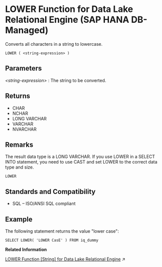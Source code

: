 <!-- loio3ad17721e94b4a24a12a07986c829123 -->

# LOWER Function for Data Lake Relational Engine \(SAP HANA DB-Managed\)

Converts all characters in a string to lowercase.



```
LOWER ( <string-expression> )
```



<a name="loio3ad17721e94b4a24a12a07986c829123__section_z3w_cwg_trb"/>

## Parameters

 *<string-expression\>*
 :   The string to be converted.

 

<a name="loio3ad17721e94b4a24a12a07986c829123__section_hlk_dwg_trb"/>

## Returns

-   CHAR
-   NCHAR
-   LONG VARCHAR
-   VARCHAR
-   NVARCHAR



<a name="loio3ad17721e94b4a24a12a07986c829123__section_cxj_jwg_trb"/>

## Remarks

The result data type is a LONG VARCHAR. If you use LOWER in a SELECT INTO statement, you need to use CAST and set LOWER to the correct data type and size.



`LOWER`



<a name="loio3ad17721e94b4a24a12a07986c829123__section_q5b_hwg_trb"/>

## Standards and Compatibility

-   SQL – ISO/ANSI SQL compliant



<a name="loio3ad17721e94b4a24a12a07986c829123__section_cpt_kwg_trb"/>

## Example

The following statement returns the value "lower case":

```
SELECT LOWER( 'LOWER CasE' ) FROM iq_dummy
```

**Related Information**  


[LOWER Function [String] for Data Lake Relational Engine](https://help.sap.com/viewer/19b3964099384f178ad08f2d348232a9/2023_1_QRC/en-US/a561324784f2101582439eaf6377b80b.html "Converts all characters in a string to lowercase.") :arrow_upper_right:

